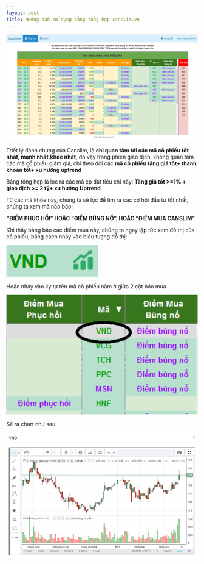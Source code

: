 ```yaml
---
layout: post
title: Hướng dẫn sử dụng bảng tổng hợp canslim.vn
---
```


![alt text](/images/overview.png "Bảng tổng hợp")

Triết lý đánh chứng của Canslim, là **chỉ quan tâm tới các mã cổ phiếu tốt nhất, mạnh nhất,khỏe nhất**, do vậy trong phiên giao dịch, không quan tâm các mã cổ phiếu giảm giá, chỉ theo dõi các **mã cổ phiếu tăng giá tốt+ thanh khoản tốt+ xu hướng uptrend**

Bảng tổng hợp là lọc ra các mã cp đạt tiêu chí này:
**Tăng giá tốt >=1% + giao dịch >= 2 tỷ+  xu hướng Uptrend**

Từ các mã khỏe này, chúng ta sẽ lọc để tìm ra các cơ hội đầu tư tốt nhất, chúng ta xem mã nào báo: 

   **“ĐIỂM PHỤC HỒI” HOẶC “ĐIỂM BÙNG NỔ”, HOẶC “ĐIỂM MUA CANSLIM”**

Khi thấy bảng báo các điểm mua này, chúng ta ngay lập tức xem đồ thị của cổ phiếu, bằng cách nháy vào biểu tượng đồ thị: 

![alt text](/images/sample_symbol.png "Mã ví dụ")

Hoặc nháy vào ký tự tên mã cổ phiếu nằm ở giữa 2 cột báo mua

![alt text](/images/diemmua.png "Điểm mua")

Sẽ ra chart như sau:

![alt text](/images/chart.png "Điểm mua")

